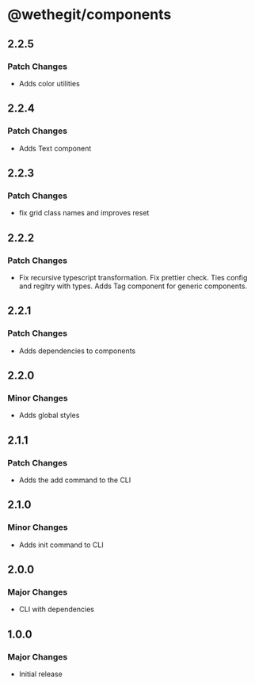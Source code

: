 # @wethegit/components

## 2.2.5

### Patch Changes

- Adds color utilities

## 2.2.4

### Patch Changes

- Adds Text component

## 2.2.3

### Patch Changes

- fix grid class names and improves reset

## 2.2.2

### Patch Changes

- Fix recursive typescript transformation. Fix prettier check. Ties config and regitry with types. Adds Tag component for generic components.

## 2.2.1

### Patch Changes

- Adds dependencies to components

## 2.2.0

### Minor Changes

- Adds global styles

## 2.1.1

### Patch Changes

- Adds the add command to the CLI

## 2.1.0

### Minor Changes

- Adds init command to CLI

## 2.0.0

### Major Changes

- CLI with dependencies

## 1.0.0

### Major Changes

- Initial release
